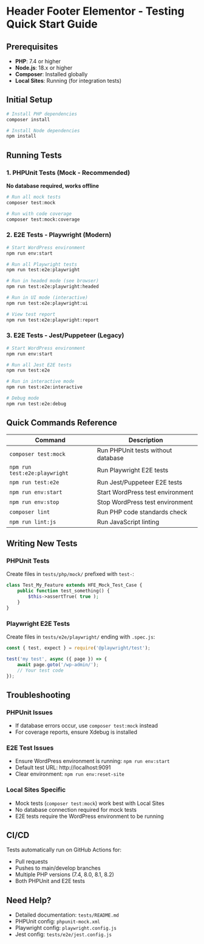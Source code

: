 # Header Footer Elementor - Testing Quick Start Guide

## Prerequisites

- **PHP**: 7.4 or higher
- **Node.js**: 18.x or higher
- **Composer**: Installed globally
- **Local Sites**: Running (for integration tests)

## Initial Setup

```bash
# Install PHP dependencies
composer install

# Install Node dependencies
npm install
```

## Running Tests

### 1. PHPUnit Tests (Mock - Recommended)

**No database required, works offline**

```bash
# Run all mock tests
composer test:mock

# Run with code coverage
composer test:mock:coverage
```

### 2. E2E Tests - Playwright (Modern)

```bash
# Start WordPress environment
npm run env:start

# Run all Playwright tests
npm run test:e2e:playwright

# Run in headed mode (see browser)
npm run test:e2e:playwright:headed

# Run in UI mode (interactive)
npm run test:e2e:playwright:ui

# View test report
npm run test:e2e:playwright:report
```

### 3. E2E Tests - Jest/Puppeteer (Legacy)

```bash
# Start WordPress environment
npm run env:start

# Run all Jest E2E tests
npm run test:e2e

# Run in interactive mode
npm run test:e2e:interactive

# Debug mode
npm run test:e2e:debug
```

## Quick Commands Reference

| Command | Description |
|---------|-------------|
| `composer test:mock` | Run PHPUnit tests without database |
| `npm run test:e2e:playwright` | Run Playwright E2E tests |
| `npm run test:e2e` | Run Jest/Puppeteer E2E tests |
| `npm run env:start` | Start WordPress test environment |
| `npm run env:stop` | Stop WordPress test environment |
| `composer lint` | Run PHP code standards check |
| `npm run lint:js` | Run JavaScript linting |

## Writing New Tests

### PHPUnit Tests
Create files in `tests/php/mock/` prefixed with `test-`:
```php
class Test_My_Feature extends HFE_Mock_Test_Case {
    public function test_something() {
        $this->assertTrue( true );
    }
}
```

### Playwright E2E Tests
Create files in `tests/e2e/playwright/` ending with `.spec.js`:
```javascript
const { test, expect } = require('@playwright/test');

test('my test', async ({ page }) => {
    await page.goto('/wp-admin/');
    // Your test code
});
```

## Troubleshooting

### PHPUnit Issues
- If database errors occur, use `composer test:mock` instead
- For coverage reports, ensure Xdebug is installed

### E2E Test Issues
- Ensure WordPress environment is running: `npm run env:start`
- Default test URL: http://localhost:9091
- Clear environment: `npm run env:reset-site`

### Local Sites Specific
- Mock tests (`composer test:mock`) work best with Local Sites
- No database connection required for mock tests
- E2E tests require the WordPress environment to be running

## CI/CD

Tests automatically run on GitHub Actions for:
- Pull requests
- Pushes to main/develop branches
- Multiple PHP versions (7.4, 8.0, 8.1, 8.2)
- Both PHPUnit and E2E tests

## Need Help?

- Detailed documentation: `tests/README.md`
- PHPUnit config: `phpunit-mock.xml`
- Playwright config: `playwright.config.js`
- Jest config: `tests/e2e/jest.config.js`